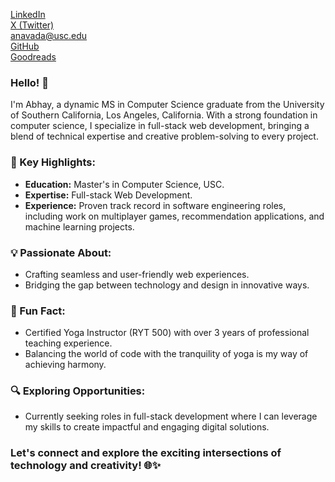 [LinkedIn](https://www.linkedin.com/in/abhaynavada)\
[X (Twitter)](https://twitter.com/abhaynavada)\
[anavada@usc.edu](anavada@usc.edu)\
[GitHub](https://github.com/abhaynavada)\
[Goodreads](https://www.goodreads.com/abhaynavada)

### Hello! 👋
I'm Abhay, a dynamic MS in Computer Science graduate from the University of Southern California, Los Angeles, California. With a strong foundation in computer science, I specialize in full-stack web development, bringing a blend of technical expertise and creative problem-solving to every project.

### 🚀 Key Highlights:
- **Education:** Master's in Computer Science, USC.
- **Expertise:** Full-stack Web Development.
- **Experience:** Proven track record in software engineering roles, including work on multiplayer games, recommendation applications, and machine learning projects.

### 💡 Passionate About:
- Crafting seamless and user-friendly web experiences.
- Bridging the gap between technology and design in innovative ways.

### 🧘 Fun Fact:
- Certified Yoga Instructor (RYT 500) with over 3 years of professional teaching experience.
- Balancing the world of code with the tranquility of yoga is my way of achieving harmony.

### 🔍 Exploring Opportunities:
- Currently seeking roles in full-stack development where I can leverage my skills to create impactful and engaging digital solutions.

### Let's connect and explore the exciting intersections of technology and creativity! 🌐✨

<!--
**AbhayNavada/AbhayNavada** is a ✨ _special_ ✨ repository because its `README.md` (this file) appears on your GitHub profile.
-->
